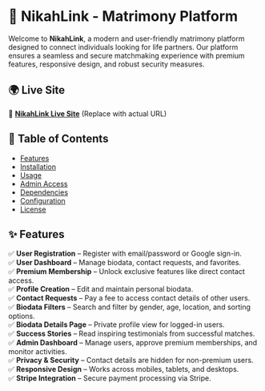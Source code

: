 # 📌 NikahLink - Matrimony Platform  

Welcome to **NikahLink**, a modern and user-friendly matrimony platform designed to connect individuals looking for life partners. Our platform ensures a seamless and secure matchmaking experience with premium features, responsive design, and robust security measures.  

## 🌍 Live Site  
🔗 **[NikahLink Live Site](#)** (Replace with actual URL)  

## 📜 Table of Contents  
- [Features](#features)  
- [Installation](#installation)  
- [Usage](#usage)  
- [Admin Access](#admin-access)  
- [Dependencies](#dependencies)  
- [Configuration](#configuration)  
- [License](#license)  

## ✨ Features  
✅ **User Registration** – Register with email/password or Google sign-in.  
✅ **User Dashboard** – Manage biodata, contact requests, and favorites.  
✅ **Premium Membership** – Unlock exclusive features like direct contact access.  
✅ **Profile Creation** – Edit and maintain personal biodata.  
✅ **Contact Requests** – Pay a fee to access contact details of other users.  
✅ **Biodata Filters** – Search and filter by gender, age, location, and sorting options.  
✅ **Biodata Details Page** – Private profile view for logged-in users.  
✅ **Success Stories** – Read inspiring testimonials from successful matches.  
✅ **Admin Dashboard** – Manage users, approve premium memberships, and monitor activities.  
✅ **Privacy & Security** – Contact details are hidden for non-premium users.  
✅ **Responsive Design** – Works across mobiles, tablets, and desktops.  
✅ **Stripe Integration** – Secure payment processing via Stripe.  

